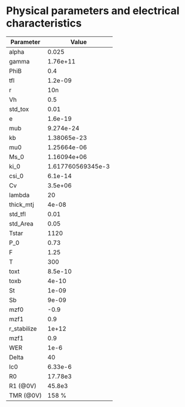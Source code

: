 # Physical parameters and electrical characteristics

| Parameter  | Value |
|------------|-------------|
| alpha      | 0.025       |
| gamma      | 1.76e+11    |
| PhiB       | 0.4         |
| tfl        | 1.2e-09     |
| r          | 10n        |
| Vh         | 0.5         |
| std_tox    | 0.01        |
| e          | 1.6e-19     |
| mub        | 9.274e-24   |
| kb         | 1.38065e-23 |
| mu0        | 1.25664e-06 |
| Ms_0       | 1.16094e+06 |
| ki_0       | 1.617760569345e-3 |
| csi_0      | 6.1e-14     |
| Cv         | 3.5e+06     |
| lambda     | 20          |
| thick_mtj  | 4e-08       |
| std_tfl    | 0.01        |
| std_Area   | 0.05        |
| Tstar      | 1120        |
| P_0        | 0.73        |
| F          | 1.25        |
| T          | 300   |
| toxt       | 8.5e-10     |
| toxb       | 4e-10       |
| St         | 1e-09       |
| Sb         | 9e-09       |
| mzf0         | -0.9       |
| mzf1         | 0.9       |
| r_stabilize         | 1e+12       |
| mzf1         | 0.9       |
| WER         | 1e-6       |
| Delta         | 40       |
| Ic0         | 6.33e-6       |
| R0         | 17.78e3       |
| R1 (@0V)         | 45.8e3       |
| TMR (@0V)         | 158 %      |
